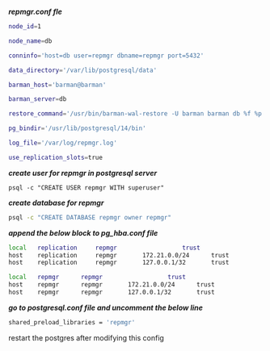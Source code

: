 ***repmgr.conf fle***
```bash
node_id=1

node_name=db

conninfo='host=db user=repmgr dbname=repmgr port=5432'

data_directory='/var/lib/postgresql/data'

barman_host='barman@barman'

barman_server=db

restore_command='/usr/bin/barman-wal-restore -U barman barman db %f %p'

pg_bindir='/usr/lib/postgresql/14/bin'

log_file='/var/log/repmgr.log'

use_replication_slots=true
```
***create user for repmgr in postgresql server***
```bsah
psql -c "CREATE USER repmgr WITH superuser"
```
***create database for repmgr***
```bash
psql -c "CREATE DATABASE repmgr owner repmgr"
```
***append the below block to pg_hba.conf file***
```bash
local 	replication 	repmgr 		 			trust
host 	replication 	repmgr 		 172.21.0.0/24		trust
host 	replication 	repmgr 		 127.0.0.1/32		trust

local 	repmgr  	repmgr 		 			trust
host 	repmgr  	repmgr 		 172.21.0.0/24		trust
host 	repmgr  	repmgr 		 127.0.0.1/32		trust
```
***go to postgresql.conf file and uncomment the below line***
```bash
shared_preload_libraries = 'repmgr'
```
restart the postgres after modifying this config
